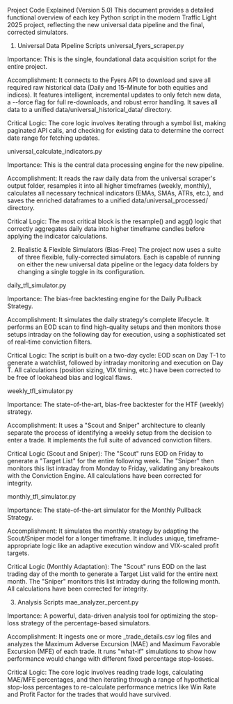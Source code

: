 Project Code Explained (Version 5.0)
This document provides a detailed functional overview of each key Python script in the modern Traffic Light 2025 project, reflecting the new universal data pipeline and the final, corrected simulators.

1. Universal Data Pipeline Scripts
universal_fyers_scraper.py

Importance: This is the single, foundational data acquisition script for the entire project.

Accomplishment: It connects to the Fyers API to download and save all required raw historical data (Daily and 15-Minute for both equities and indices). It features intelligent, incremental updates to only fetch new data, a --force flag for full re-downloads, and robust error handling. It saves all data to a unified data/universal_historical_data/ directory.

Critical Logic: The core logic involves iterating through a symbol list, making paginated API calls, and checking for existing data to determine the correct date range for fetching updates.

universal_calculate_indicators.py

Importance: This is the central data processing engine for the new pipeline.

Accomplishment: It reads the raw daily data from the universal scraper's output folder, resamples it into all higher timeframes (weekly, monthly), calculates all necessary technical indicators (EMAs, SMAs, ATRs, etc.), and saves the enriched dataframes to a unified data/universal_processed/ directory.

Critical Logic: The most critical block is the resample() and agg() logic that correctly aggregates daily data into higher timeframe candles before applying the indicator calculations.

2. Realistic & Flexible Simulators (Bias-Free)
The project now uses a suite of three flexible, fully-corrected simulators. Each is capable of running on either the new universal data pipeline or the legacy data folders by changing a single toggle in its configuration.

daily_tfl_simulator.py

Importance: The bias-free backtesting engine for the Daily Pullback Strategy.

Accomplishment: It simulates the daily strategy's complete lifecycle. It performs an EOD scan to find high-quality setups and then monitors those setups intraday on the following day for execution, using a sophisticated set of real-time conviction filters.

Critical Logic: The script is built on a two-day cycle: EOD scan on Day T-1 to generate a watchlist, followed by intraday monitoring and execution on Day T. All calculations (position sizing, VIX timing, etc.) have been corrected to be free of lookahead bias and logical flaws.

weekly_tfl_simulator.py

Importance: The state-of-the-art, bias-free backtester for the HTF (weekly) strategy.

Accomplishment: It uses a "Scout and Sniper" architecture to cleanly separate the process of identifying a weekly setup from the decision to enter a trade. It implements the full suite of advanced conviction filters.

Critical Logic (Scout and Sniper): The "Scout" runs EOD on Friday to generate a "Target List" for the entire following week. The "Sniper" then monitors this list intraday from Monday to Friday, validating any breakouts with the Conviction Engine. All calculations have been corrected for integrity.

monthly_tfl_simulator.py

Importance: The state-of-the-art simulator for the Monthly Pullback Strategy.

Accomplishment: It simulates the monthly strategy by adapting the Scout/Sniper model for a longer timeframe. It includes unique, timeframe-appropriate logic like an adaptive execution window and VIX-scaled profit targets.

Critical Logic (Monthly Adaptation): The "Scout" runs EOD on the last trading day of the month to generate a Target List valid for the entire next month. The "Sniper" monitors this list intraday during the following month. All calculations have been corrected for integrity.

3. Analysis Scripts
mae_analyzer_percent.py

Importance: A powerful, data-driven analysis tool for optimizing the stop-loss strategy of the percentage-based simulators.

Accomplishment: It ingests one or more _trade_details.csv log files and analyzes the Maximum Adverse Excursion (MAE) and Maximum Favorable Excursion (MFE) of each trade. It runs "what-if" simulations to show how performance would change with different fixed percentage stop-losses.

Critical Logic: The core logic involves reading trade logs, calculating MAE/MFE percentages, and then iterating through a range of hypothetical stop-loss percentages to re-calculate performance metrics like Win Rate and Profit Factor for the trades that would have survived.